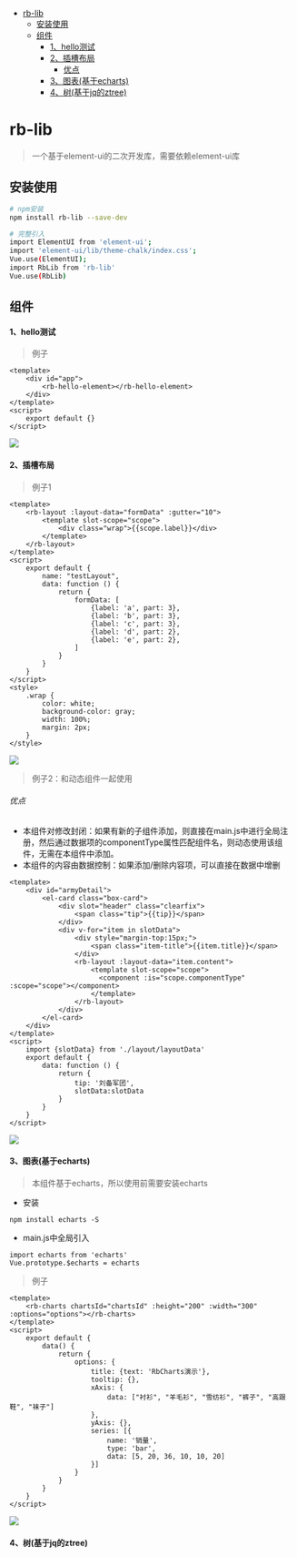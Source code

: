 
<!-- TOC -->

- [rb-lib](#rb-lib)
    - [安装使用](#安装使用)
    - [组件](#组件)
        - [1、hello测试](#1hello测试)
        - [2、插槽布局](#2插槽布局)
            - [优点](#优点)
        - [3、图表(基于echarts)](#3图表基于echarts)
        - [4、树(基于jq的ztree)](#4树基于jq的ztree)

<!-- /TOC -->
# rb-lib

> 一个基于element-ui的二次开发库，需要依赖element-ui库

## 安装使用

``` bash
# npm安装
npm install rb-lib --save-dev

# 完整引入
import ElementUI from 'element-ui';
import 'element-ui/lib/theme-chalk/index.css';
Vue.use(ElementUI);
import RbLib from 'rb-lib'
Vue.use(RbLib)
```

## 组件
#### 1、hello测试
> 例子
```
<template>
    <div id="app">
        <rb-hello-element></rb-hello-element>
    </div>
</template>
<script>
    export default {}
</script>
```
![](images/hello.jpg)
#### 2、插槽布局
> 例子1
```
<template>
    <rb-layout :layout-data="formData" :gutter="10">
        <template slot-scope="scope">
            <div class="wrap">{{scope.label}}</div>
        </template>
    </rb-layout>
</template>
<script>
    export default {
        name: "testLayout",
        data: function () {
            return {
                formData: [
                    {label: 'a', part: 3},
                    {label: 'b', part: 3},
                    {label: 'c', part: 3},
                    {label: 'd', part: 2},
                    {label: 'e', part: 2},
                ]
            }
        }
    }
</script>
<style>
    .wrap {
        color: white;
        background-color: gray;
        width: 100%;
        margin: 2px;
    }
</style>
```
![](images/layout1.png)</br>
> 例子2：和动态组件一起使用
###### 优点
+ 本组件对修改封闭：如果有新的子组件添加，则直接在main.js中进行全局注册，然后通过数据项的componentType属性匹配组件名，则动态使用该组件，无需在本组件中添加。
+ 本组件的内容由数据控制：如果添加/删除内容项，可以直接在数据中增删
```
<template>
    <div id="armyDetail">
        <el-card class="box-card">
            <div slot="header" class="clearfix">
                <span class="tip">{{tip}}</span>
            </div>
            <div v-for="item in slotData">
                <div style="margin-top:15px;">
                    <span class="item-title">{{item.title}}</span>
                </div>
                <rb-layout :layout-data="item.content">
                    <template slot-scope="scope">
                      <component :is="scope.componentType" :scope="scope"></component>
                    </template>
                </rb-layout>
            </div>
        </el-card>
    </div>
</template>
<script>
    import {slotData} from './layout/layoutData'
    export default {
        data: function () {
            return {
                tip: '刘备军团',
                slotData:slotData
            }
        }
    }
</script>
```
![](images/layout2.png)</br>
#### 3、图表(基于echarts) ####
> 本组件基于echarts，所以使用前需要安装echarts
+ 安装
```
npm install echarts -S
```
+ main.js中全局引入
```
import echarts from 'echarts'
Vue.prototype.$echarts = echarts
```
> 例子
```
<template>
    <rb-charts chartsId="chartsId" :height="200" :width="300" :options="options"></rb-charts>
</template>
<script>
    export default {
        data() {
            return {
                options: {
                    title: {text: 'RbCharts演示'},
                    tooltip: {},
                    xAxis: {
                        data: ["衬衫", "羊毛衫", "雪纺衫", "裤子", "高跟鞋", "袜子"]
                    },
                    yAxis: {},
                    series: [{
                        name: '销量',
                        type: 'bar',
                        data: [5, 20, 36, 10, 10, 20]
                    }]
                }
            }
        }
    }
</script>
```
![](images/charts.png)</br>
#### 4、树(基于jq的ztree)